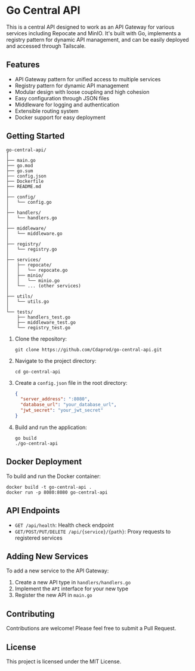 # Go Central API

This is a central API designed to work as an API Gateway for various services including Repocate and MinIO. It's built with Go, implements a registry pattern for dynamic API management, and can be easily deployed and accessed through Tailscale.

## Features

- API Gateway pattern for unified access to multiple services
- Registry pattern for dynamic API management
- Modular design with loose coupling and high cohesion
- Easy configuration through JSON files
- Middleware for logging and authentication
- Extensible routing system
- Docker support for easy deployment

## Getting Started

```plaintext
go-central-api/
│
├── main.go
├── go.mod
├── go.sum
├── config.json
├── Dockerfile
├── README.md
│
├── config/
│   └── config.go
│
├── handlers/
│   └── handlers.go
│
├── middleware/
│   └── middleware.go
│
├── registry/
│   └── registry.go
│
├── services/
│   ├── repocate/
│   │   └── repocate.go
│   ├── minio/
│   │   └── minio.go
│   └── ... (other services)
│
├── utils/
│   └── utils.go
│
└── tests/
    ├── handlers_test.go
    ├── middleware_test.go
    └── registry_test.go
```

1. Clone the repository:

   ```
   git clone https://github.com/Cdaprod/go-central-api.git
   ```

2. Navigate to the project directory:

   ```
   cd go-central-api
   ```

3. Create a `config.json` file in the root directory:
 
   ```json
   {
     "server_address": ":8080",
     "database_url": "your_database_url",
     "jwt_secret": "your_jwt_secret"
   }
   ```

4. Build and run the application:
 
   ```
   go build
   ./go-central-api
   ```

## Docker Deployment

To build and run the Docker container:

```
docker build -t go-central-api .
docker run -p 8080:8080 go-central-api
```

## API Endpoints

- `GET /api/health`: Health check endpoint
- `GET/POST/PUT/DELETE /api/{service}/{path}`: Proxy requests to registered services

## Adding New Services

To add a new service to the API Gateway:

1. Create a new API type in `handlers/handlers.go`
2. Implement the `API` interface for your new type
3. Register the new API in `main.go`

## Contributing

Contributions are welcome! Please feel free to submit a Pull Request.

## License

This project is licensed under the MIT License.